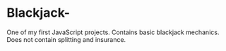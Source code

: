 # Blackjack-
One of my first JavaScript projects. Contains basic blackjack mechanics. Does not contain splitting and insurance.
